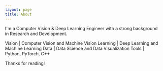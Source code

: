 ```yaml
---
layout: page
title: About
---
```


I'm a Computer Vision & Deep Learning Engineer with a strong background in Research and Development.

Vision \| Computer Vision and Machine Vision
Learning \| Deep Learning and Machine Learning
Data \| Data Science and Data Visualization
Tools \| Python, PyTorch, C++ 

Thanks for reading!
